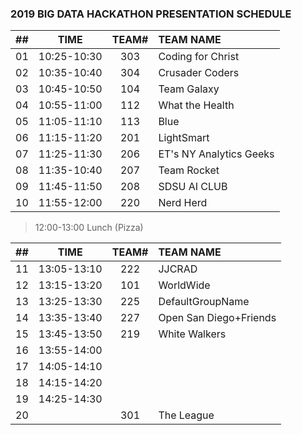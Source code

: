 ### 2019 BIG DATA HACKATHON PRESENTATION SCHEDULE

| ## |    TIME       | TEAM# |         TEAM NAME         |
| -- | :-----------: | :---: | :------------------------ |
| 01 |  10:25-10:30  |  303  |  Coding for Christ        |
| 02 |  10:35-10:40  |  304  |  Crusader Coders          |
| 03 |  10:45-10:50  |  104  |  Team Galaxy              |
| 04 |  10:55-11:00  |  112  |  What the Health          |
| 05 |  11:05-11:10  |  113  |  Blue                     |
| 06 |  11:15-11:20  |  201  |  LightSmart               |
| 07 |  11:25-11:30  |  206  |  ET's NY Analytics Geeks  |
| 08 |  11:35-10:40  |  207  |  Team Rocket              |
| 09 |  11:45-11:50  |  208  |  SDSU AI CLUB             |
| 10 |  11:55-12:00  |  220  |  Nerd Herd                |

> 12:00-13:00 Lunch (Pizza)

| ## |    TIME       | TEAM# |         TEAM NAME         |
| -- | :-----------: | :---: | :------------------------ |
| 11 |  13:05-13:10  |  222  |  JJCRAD                   |
| 12 |  13:15-13:20  |  101  |  WorldWide                |
| 13 |  13:25-13:30  |  225  |  DefaultGroupName         |
| 14 |  13:35-13:40  |  227  |  Open San Diego+Friends   |
| 15 |  13:45-13:50  |  219  |  White Walkers            |
| 16 |  13:55-14:00  |       |                           |
| 17 |  14:05-14:10  |       |                           |
| 18 |  14:15-14:20  |       |                           |
| 19 |  14:25-14:30  |       |                           |
| 20 |               |  301  |  The League               |

